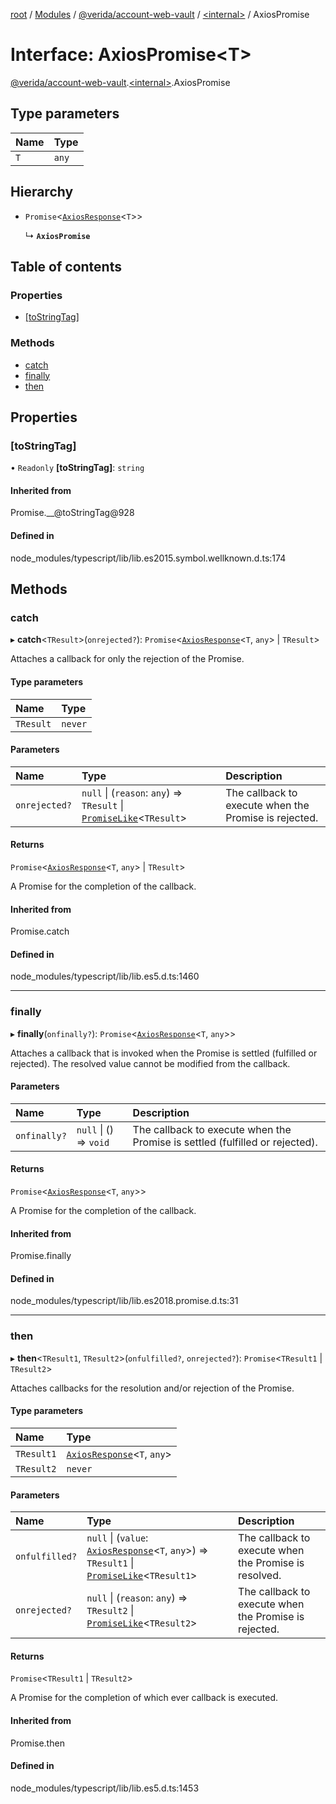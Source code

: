 [root](../README.md) / [Modules](../modules.md) / [@verida/account-web-vault](../modules/verida_account_web_vault.md) / [<internal\>](../modules/verida_account_web_vault._internal_.md) / AxiosPromise

# Interface: AxiosPromise<T\>

[@verida/account-web-vault](../modules/verida_account_web_vault.md).[<internal\>](../modules/verida_account_web_vault._internal_.md).AxiosPromise

## Type parameters

| Name | Type |
| :------ | :------ |
| `T` | `any` |

## Hierarchy

- `Promise`<[`AxiosResponse`](verida_account_web_vault._internal_.AxiosResponse.md)<`T`\>\>

  ↳ **`AxiosPromise`**

## Table of contents

### Properties

- [[toStringTag]](verida_account_web_vault._internal_.AxiosPromise.md#[tostringtag])

### Methods

- [catch](verida_account_web_vault._internal_.AxiosPromise.md#catch)
- [finally](verida_account_web_vault._internal_.AxiosPromise.md#finally)
- [then](verida_account_web_vault._internal_.AxiosPromise.md#then)

## Properties

### [toStringTag]

• `Readonly` **[toStringTag]**: `string`

#### Inherited from

Promise.\_\_@toStringTag@928

#### Defined in

node_modules/typescript/lib/lib.es2015.symbol.wellknown.d.ts:174

## Methods

### catch

▸ **catch**<`TResult`\>(`onrejected?`): `Promise`<[`AxiosResponse`](verida_account_web_vault._internal_.AxiosResponse.md)<`T`, `any`\> \| `TResult`\>

Attaches a callback for only the rejection of the Promise.

#### Type parameters

| Name | Type |
| :------ | :------ |
| `TResult` | `never` |

#### Parameters

| Name | Type | Description |
| :------ | :------ | :------ |
| `onrejected?` | ``null`` \| (`reason`: `any`) => `TResult` \| [`PromiseLike`](verida_account_web_vault._internal_.PromiseLike.md)<`TResult`\> | The callback to execute when the Promise is rejected. |

#### Returns

`Promise`<[`AxiosResponse`](verida_account_web_vault._internal_.AxiosResponse.md)<`T`, `any`\> \| `TResult`\>

A Promise for the completion of the callback.

#### Inherited from

Promise.catch

#### Defined in

node_modules/typescript/lib/lib.es5.d.ts:1460

___

### finally

▸ **finally**(`onfinally?`): `Promise`<[`AxiosResponse`](verida_account_web_vault._internal_.AxiosResponse.md)<`T`, `any`\>\>

Attaches a callback that is invoked when the Promise is settled (fulfilled or rejected). The
resolved value cannot be modified from the callback.

#### Parameters

| Name | Type | Description |
| :------ | :------ | :------ |
| `onfinally?` | ``null`` \| () => `void` | The callback to execute when the Promise is settled (fulfilled or rejected). |

#### Returns

`Promise`<[`AxiosResponse`](verida_account_web_vault._internal_.AxiosResponse.md)<`T`, `any`\>\>

A Promise for the completion of the callback.

#### Inherited from

Promise.finally

#### Defined in

node_modules/typescript/lib/lib.es2018.promise.d.ts:31

___

### then

▸ **then**<`TResult1`, `TResult2`\>(`onfulfilled?`, `onrejected?`): `Promise`<`TResult1` \| `TResult2`\>

Attaches callbacks for the resolution and/or rejection of the Promise.

#### Type parameters

| Name | Type |
| :------ | :------ |
| `TResult1` | [`AxiosResponse`](verida_account_web_vault._internal_.AxiosResponse.md)<`T`, `any`\> |
| `TResult2` | `never` |

#### Parameters

| Name | Type | Description |
| :------ | :------ | :------ |
| `onfulfilled?` | ``null`` \| (`value`: [`AxiosResponse`](verida_account_web_vault._internal_.AxiosResponse.md)<`T`, `any`\>) => `TResult1` \| [`PromiseLike`](verida_account_web_vault._internal_.PromiseLike.md)<`TResult1`\> | The callback to execute when the Promise is resolved. |
| `onrejected?` | ``null`` \| (`reason`: `any`) => `TResult2` \| [`PromiseLike`](verida_account_web_vault._internal_.PromiseLike.md)<`TResult2`\> | The callback to execute when the Promise is rejected. |

#### Returns

`Promise`<`TResult1` \| `TResult2`\>

A Promise for the completion of which ever callback is executed.

#### Inherited from

Promise.then

#### Defined in

node_modules/typescript/lib/lib.es5.d.ts:1453

